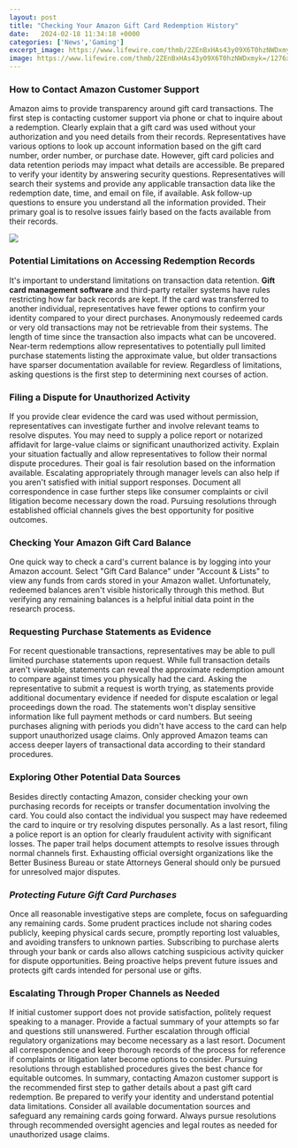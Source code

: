 ```yaml
---
layout: post
title: "Checking Your Amazon Gift Card Redemption History"
date:   2024-02-18 11:34:18 +0000
categories: ['News','Gaming']
excerpt_image: https://www.lifewire.com/thmb/2ZEnBxHAs43y09X6T0hzNWDxmyk=/1276x0/filters:no_upscale():max_bytes(150000):strip_icc()/005-how-to-redeem-amazon-gift-card-4688787-b649bb8f85a24e62a9329cf305119e2c.jpg
image: https://www.lifewire.com/thmb/2ZEnBxHAs43y09X6T0hzNWDxmyk=/1276x0/filters:no_upscale():max_bytes(150000):strip_icc()/005-how-to-redeem-amazon-gift-card-4688787-b649bb8f85a24e62a9329cf305119e2c.jpg
---
```


### **How to Contact Amazon Customer Support**  
Amazon aims to provide transparency around gift card transactions. The first step is contacting customer support via phone or chat to inquire about a redemption. Clearly explain that a gift card was used without your authorization and you need details from their records. Representatives have various options to look up account information based on the gift card number, order number, or purchase date. 
However, gift card policies and data retention periods may impact what details are accessible. Be prepared to verify your identity by answering security questions. Representatives will search their systems and provide any applicable transaction data like the redemption date, time, and email on file, if available. Ask follow-up questions to ensure you understand all the information provided. Their primary goal is to resolve issues fairly based on the facts available from their records.

![](https://www.lifewire.com/thmb/2ZEnBxHAs43y09X6T0hzNWDxmyk=/1276x0/filters:no_upscale():max_bytes(150000):strip_icc()/005-how-to-redeem-amazon-gift-card-4688787-b649bb8f85a24e62a9329cf305119e2c.jpg)
### **Potential Limitations on Accessing Redemption Records** 
It's important to understand limitations on transaction data retention. **Gift card management software** and third-party retailer systems have rules restricting how far back records are kept. If the card was transferred to another individual, representatives have fewer options to confirm your identity compared to your direct purchases. Anonymously redeemed cards or very old transactions may not be retrievable from their systems. 
The length of time since the transaction also impacts what can be uncovered. Near-term redemptions allow representatives to potentially pull limited purchase statements listing the approximate value, but older transactions have sparser documentation available for review. Regardless of limitations, asking questions is the first step to determining next courses of action.
### **Filing a Dispute for Unauthorized Activity**  
If you provide clear evidence the card was used without permission, representatives can investigate further and involve relevant teams to resolve disputes. You may need to supply a police report or notarized affidavit for large-value claims or significant unauthorized activity. Explain your situation factually and allow representatives to follow their normal dispute procedures. 
Their goal is fair resolution based on the information available. Escalating appropriately through manager levels can also help if you aren't satisfied with initial support responses. Document all correspondence in case further steps like consumer complaints or civil litigation become necessary down the road. Pursuing resolutions through established official channels gives the best opportunity for positive outcomes.
### **Checking Your Amazon Gift Card Balance**
One quick way to check a card's current balance is by logging into your Amazon account. Select "Gift Card Balance" under "Account & Lists" to view any funds from cards stored in your Amazon wallet. Unfortunately, redeemed balances aren't visible historically through this method. But verifying any remaining balances is a helpful initial data point in the research process.
### **Requesting Purchase Statements as Evidence**  
For recent questionable transactions, representatives may be able to pull limited purchase statements upon request. While full transaction details aren't viewable, statements can reveal the approximate redemption amount to compare against times you physically had the card. Asking the representative to submit a request is worth trying, as statements provide additional documentary evidence if needed for dispute escalation or legal proceedings down the road. 
The statements won't display sensitive information like full payment methods or card numbers. But seeing purchases aligning with periods you didn't have access to the card can help support unauthorized usage claims. Only approved Amazon teams can access deeper layers of transactional data according to their standard procedures.
### **Exploring Other Potential Data Sources**
Besides directly contacting Amazon, consider checking your own purchasing records for receipts or transfer documentation involving the card. You could also contact the individual you suspect may have redeemed the card to inquire or try resolving disputes personally. 
As a last resort, filing a police report is an option for clearly fraudulent activity with significant losses. The paper trail helps document attempts to resolve issues through normal channels first. Exhausting official oversight organizations like the Better Business Bureau or state Attorneys General should only be pursued for unresolved major disputes.
### **_Protecting Future Gift Card Purchases_**
Once all reasonable investigative steps are complete, focus on safeguarding any remaining cards. Some prudent practices include not sharing codes publicly, keeping physical cards secure, promptly reporting lost valuables, and avoiding transfers to unknown parties. Subscribing to purchase alerts through your bank or cards also allows catching suspicious activity quicker for dispute opportunities. Being proactive helps prevent future issues and protects gift cards intended for personal use or gifts.
### **Escalating Through Proper Channels as Needed**  
If initial customer support does not provide satisfaction, politely request speaking to a manager. Provide a factual summary of your attempts so far and questions still unanswered. Further escalation through official regulatory organizations may become necessary as a last resort. Document all correspondence and keep thorough records of the process for reference if complaints or litigation later become options to consider. Pursuing resolutions through established procedures gives the best chance for equitable outcomes.
In summary, contacting Amazon customer support is the recommended first step to gather details about a past gift card redemption. Be prepared to verify your identity and understand potential data limitations. Consider all available documentation sources and safeguard any remaining cards going forward. Always pursue resolutions through recommended oversight agencies and legal routes as needed for unauthorized usage claims.